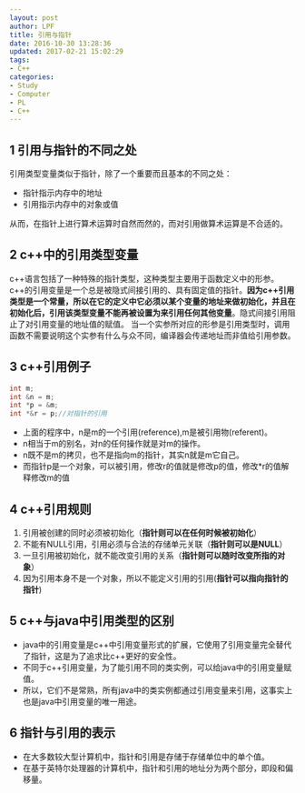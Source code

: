 ```yaml
---
layout: post
author: LPF
title: 引用与指针
date: 2016-10-30 13:28:36
updated: 2017-02-21 15:02:29
tags:
- C++
categories:
- Study
- Computer
- PL
- C++
---
```


## 1 引用与指针的不同之处
引用类型变量类似于指针，除了一个重要而且基本的不同之处：

- 指针指示内存中的地址
- 引用指示内存中的对象或值

从而，在指针上进行算术运算时自然而然的，而对引用做算术运算是不合适的。

## 2 c++中的引用类型变量
c++语言包括了一种特殊的指针类型，这种类型主要用于函数定义中的形参。c++的引用变量是一个总是被隐式间接引用的、具有固定值的指针。**因为c++引用类型是一个常量，所以在它的定义中它必须以某个变量的地址来做初始化，并且在初始化后，引用该类型变量不能再被设置为来引用任何其他变量**。隐式间接引用阻止了对引用变量的地址值的赋值。
当一个实参所对应的形参是引用类型时，调用函数不需要说明这个实参有什么与众不同，编译器会传递地址而非值给引用参数。

## 3 c++引用例子
```c++
int m;
int &n = m;
int *p = &m;
int *&r = p;//对指针的引用
```
- 上面的程序中，n是m的一个引用(reference),m是被引用物(referent)。
- n相当于m的别名，对n的任何操作就是对m的操作。
- n既不是m的拷贝，也不是指向m的指针，其实n就是m它自己。
- 而指针p是一个对象，可以被引用，修改r的值就是修改p的值，修改*r的值解释修改m的值
## 4 c++引用规则
1. 引用被创建的同时必须被初始化（**指针则可以在任何时候被初始化**）
2. 不能有NULL引用，引用必须与合法的存储单元关联（**指针则可以是NULL**）
3. 一旦引用被初始化，就不能改变引用的关系（**指针则可以随时改变所指的对象**）
4. 因为引用本身不是一个对象，所以不能定义引用的引用(**指针可以指向指针的指针**)

## 5 c++与java中引用类型的区别
- java中的引用变量是c++中引用变量形式的扩展，它使用了引用变量完全替代了指针，这是为了追求比c++更好的安全性。
- 不同于c++引用变量，为了能引用不同的类实例，可以给java中的引用变量赋值。
- 所以，它们不是常熟，所有java中的类实例都通过引用变量来引用，这事实上也是java中引用变量的唯一用途。

## 6 指针与引用的表示
- 在大多数较大型计算机中，指针和引用是存储于存储单位中的单个值。
- 在基于英特尔处理器的计算机中，指针和引用的地址分为两个部分，即段和偏移量。